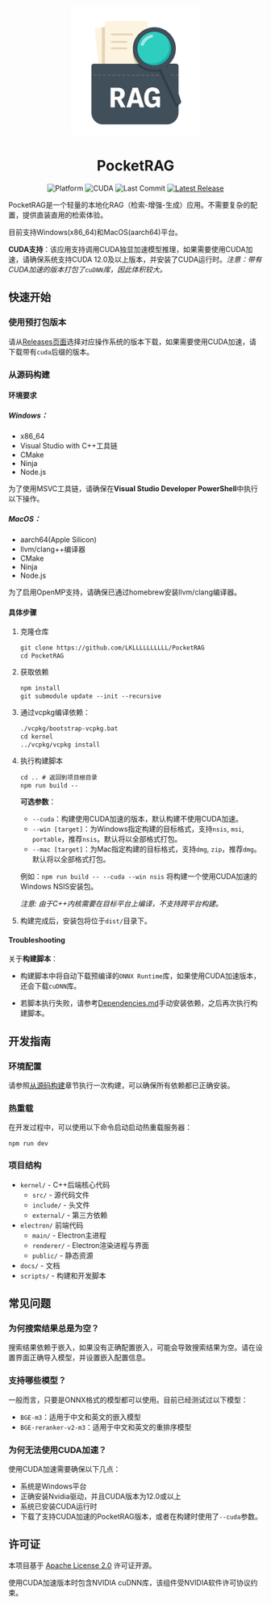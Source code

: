 <div align="center">
  <img src="electron/public/icon.png" alt="PocketRAG Logo" width="256">
  <h1>PocketRAG</h1>

  <img src="https://img.shields.io/badge/Platform-Windows%20%7C%20macOS-lightgrey?style=flat-square" alt="Platform">
  <img src="https://img.shields.io/badge/CUDA-12.0+-green?style=flat-square&logo=nvidia" alt="CUDA">
  <img src="https://img.shields.io/github/last-commit/LKLLLLLLLLLL/PocketRAG?style=flat-square" alt="Last Commit">
  <a href="https://github.com/LKLLLLLLLLLL/PocketRAG/releases/latest">
    <img src="https://img.shields.io/github/v/release/LKLLLLLLLLLL/PocketRAG?style=flat-square" alt="Latest Release">
  </a>
</div>

PocketRAG是一个轻量的本地化RAG（检索-增强-生成）应用。不需要复杂的配置，提供直装直用的检索体验。

目前支持Windows(x86_64)和MacOS(aarch64)平台。

**CUDA支持**：该应用支持调用CUDA独显加速模型推理，如果需要使用CUDA加速，请确保系统支持CUDA 12.0及以上版本，并安装了CUDA运行时。*注意：带有CUDA加速的版本打包了`cuDNN`库，因此体积较大。*

## 快速开始

### 使用预打包版本
请从[Releases页面](https://github.com/LKLLLLLLLLLL/PocketRAG/releases/latest)选择对应操作系统的版本下载，如果需要使用CUDA加速，请下载带有`cuda`后缀的版本。

### 从源码构建

#### 环境要求

##### Windows：
- x86_64
- Visual Studio with C++工具链
- CMake
- Ninja
- Node.js

为了使用MSVC工具链，请确保在**Visual Studio Developer PowerShell**中执行以下操作。

##### MacOS：
- aarch64(Apple Silicon)
- llvm/clang++编译器
- CMake
- Ninja
- Node.js

为了启用OpenMP支持，请确保已通过homebrew安装llvm/clang编译器。

#### 具体步骤

1. 克隆仓库
    ```shell
    git clone https://github.com/LKLLLLLLLLLL/PocketRAG
    cd PocketRAG
    ```

2. 获取依赖

    ```shell
    npm install
    git submodule update --init --recursive
    ```

3. 通过vcpkg编译依赖：

    ```shell
    ./vcpkg/bootstrap-vcpkg.bat
    cd kernel
    ../vcpkg/vcpkg install
    ```

4. 执行构建脚本

    ```shell
    cd .. # 返回到项目根目录
    npm run build -- 
    ```

    **可选参数**：
    - `--cuda`：构建使用CUDA加速的版本，默认构建不使用CUDA加速。
    - `--win [target]`：为Windows指定构建的目标格式，支持`nsis`, `msi`, `portable`，推荐`nsis`。默认将以全部格式打包。
    - `--mac [target]`：为Mac指定构建的目标格式，支持`dmg`, `zip`，推荐`dmg`。默认将以全部格式打包。

    例如：`npm run build -- --cuda --win nsis` 将构建一个使用CUDA加速的Windows NSIS安装包。

    *注意: 由于C++内核需要在目标平台上编译，不支持跨平台构建。*

5. 构建完成后，安装包将位于`dist/`目录下。

#### Troubleshooting
关于**构建脚本**：
- 构建脚本中将自动下载预编译的`ONNX Runtime`库，如果使用CUDA加速版本，还会下载`cuDNN`库。

- 若脚本执行失败，请参考[Dependencies.md](./docs/Dependencies.md)手动安装依赖，之后再次执行构建脚本。

## 开发指南

### 环境配置
请参照[从源码构建](#从源码构建)章节执行一次构建，可以确保所有依赖都已正确安装。

### 热重载
在开发过程中，可以使用以下命令启动启动热重载服务器：
```shell
npm run dev
```

### 项目结构
- `kernel/` - C++后端核心代码
    - `src/` - 源代码文件
    - `include/` - 头文件
    - `external/` - 第三方依赖
- `electron/` 前端代码
    - `main/` - Electron主进程
    - `renderer/` - Electron渲染进程与界面
    - `public/` - 静态资源
- `docs/` - 文档
- `scripts/` - 构建和开发脚本

## 常见问题

### 为何搜索结果总是为空？
搜索结果依赖于嵌入，如果没有正确配置嵌入，可能会导致搜索结果为空。请在设置界面正确导入模型，并设置嵌入配置信息。

### 支持哪些模型？
一般而言，只要是ONNX格式的模型都可以使用。目前已经测试过以下模型：
- `BGE-m3`：适用于中文和英文的嵌入模型
- `BGE-reranker-v2-m3`：适用于中文和英文的重排序模型

### 为何无法使用CUDA加速？
使用CUDA加速需要确保以下几点：
- 系统是Windows平台
- 正确安装Nvidia驱动，并且CUDA版本为12.0或以上
- 系统已安装CUDA运行时
- 下载了支持CUDA加速的PocketRAG版本，或者在构建时使用了`--cuda`参数。

## 许可证

本项目基于 [Apache License 2.0](LICENSE) 许可证开源。

使用CUDA加速版本时包含NVIDIA cuDNN库，该组件受NVIDIA软件许可协议约束。